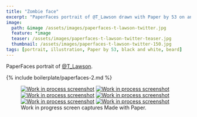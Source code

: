 ```yaml
---
title: "Zombie face"
excerpt: "PaperFaces portrait of @T_Lawson drawn with Paper by 53 on an iPad."
image: 
  path: &image /assets/images/paperfaces-t-lawson-twitter.jpg 
  feature: *image
  teaser: /assets/images/paperfaces-t-lawson-twitter-teaser.jpg
  thumbnail: /assets/images/paperfaces-t-lawson-twitter-150.jpg
tags: [portrait, illustration, Paper by 53, black and white, beard]
---
```


PaperFaces portrait of [@T_Lawson](https://twitter.com/T_Lawson).

{% include boilerplate/paperfaces-2.md %}

<figure class="third">
  <a href="/assets/images/paperfaces-t-lawson-process-1-lg.jpg"><img src="/assets/images/paperfaces-t-lawson-process-1-600.jpg" alt="Work in process screenshot"></a>
  <a href="/assets/images/paperfaces-t-lawson-process-2-lg.jpg"><img src="/assets/images/paperfaces-t-lawson-process-2-600.jpg" alt="Work in process screenshot"></a>
  <a href="/assets/images/paperfaces-t-lawson-process-3-lg.jpg"><img src="/assets/images/paperfaces-t-lawson-process-3-600.jpg" alt="Work in process screenshot"></a>
  <a href="/assets/images/paperfaces-t-lawson-process-4-lg.jpg"><img src="/assets/images/paperfaces-t-lawson-process-4-600.jpg" alt="Work in process screenshot"></a>
  <a href="/assets/images/paperfaces-t-lawson-process-4-lg.jpg"><img src="/assets/images/paperfaces-t-lawson-process-4-600.jpg" alt="Work in process screenshot"></a>
  <a href="/assets/images/paperfaces-t-lawson-process-5-lg.jpg"><img src="/assets/images/paperfaces-t-lawson-process-5-600.jpg" alt="Work in process screenshot"></a>
  <figcaption>Work in progress screen captures Made with Paper.</figcaption>
</figure>
